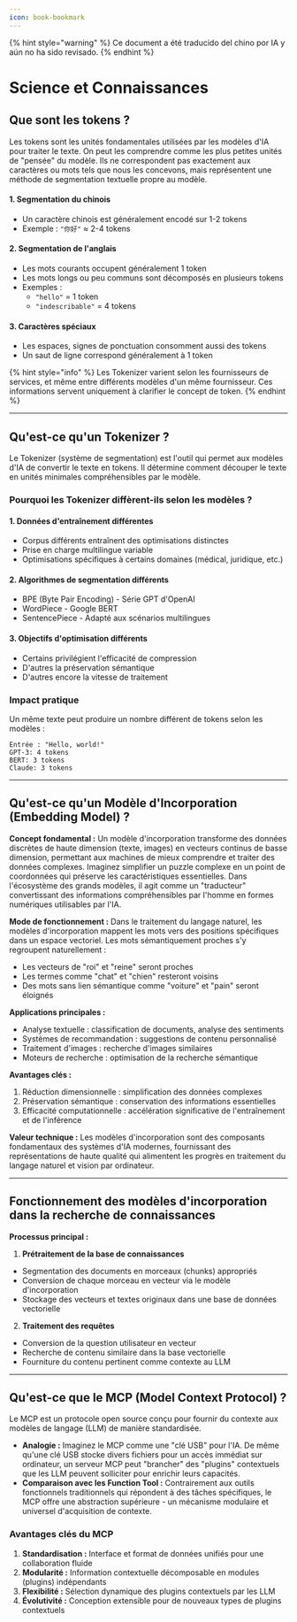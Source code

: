 ```yaml
---
icon: book-bookmark
---
```


{% hint style="warning" %}
Ce document a été traducido del chino por IA y aún no ha sido revisado.
{% endhint %}

# Science et Connaissances

## Que sont les tokens ?

Les tokens sont les unités fondamentales utilisées par les modèles d'IA pour traiter le texte. On peut les comprendre comme les plus petites unités de "pensée" du modèle. Ils ne correspondent pas exactement aux caractères ou mots tels que nous les concevons, mais représentent une méthode de segmentation textuelle propre au modèle.

#### 1. Segmentation du chinois
* Un caractère chinois est généralement encodé sur 1-2 tokens
* Exemple : `"你好"` ≈ 2-4 tokens

#### 2. Segmentation de l'anglais
* Les mots courants occupent généralement 1 token
* Les mots longs ou peu communs sont décomposés en plusieurs tokens
* Exemples :
  * `"hello"` = 1 token
  * `"indescribable"` = 4 tokens

#### 3. Caractères spéciaux
* Les espaces, signes de ponctuation consomment aussi des tokens
* Un saut de ligne correspond généralement à 1 token

{% hint style="info" %}
Les Tokenizer varient selon les fournisseurs de services, et même entre différents modèles d'un même fournisseur. Ces informations servent uniquement à clarifier le concept de token.
{% endhint %}

***

## Qu'est-ce qu'un Tokenizer ?

Le Tokenizer (système de segmentation) est l'outil qui permet aux modèles d'IA de convertir le texte en tokens. Il détermine comment découper le texte en unités minimales compréhensibles par le modèle.

### Pourquoi les Tokenizer diffèrent-ils selon les modèles ?

#### 1. Données d'entraînement différentes
* Corpus différents entraînent des optimisations distinctes
* Prise en charge multilingue variable
* Optimisations spécifiques à certains domaines (médical, juridique, etc.)

#### 2. Algorithmes de segmentation différents
* BPE (Byte Pair Encoding) - Série GPT d'OpenAI
* WordPiece - Google BERT
* SentencePiece - Adapté aux scénarios multilingues

#### 3. Objectifs d'optimisation différents
* Certains privilégient l'efficacité de compression
* D'autres la préservation sémantique
* D'autres encore la vitesse de traitement

### Impact pratique
Un même texte peut produire un nombre différent de tokens selon les modèles :
```
Entrée : "Hello, world!"
GPT-3: 4 tokens
BERT: 3 tokens
Claude: 3 tokens
```

***

## Qu'est-ce qu'un Modèle d'Incorporation (Embedding Model) ?

**Concept fondamental :** Un modèle d'incorporation transforme des données discrètes de haute dimension (texte, images) en vecteurs continus de basse dimension, permettant aux machines de mieux comprendre et traiter des données complexes. Imaginez simplifier un puzzle complexe en un point de coordonnées qui préserve les caractéristiques essentielles. Dans l'écosystème des grands modèles, il agit comme un "traducteur" convertissant des informations compréhensibles par l'homme en formes numériques utilisables par l'IA.

**Mode de fonctionnement :** Dans le traitement du langage naturel, les modèles d'incorporation mappent les mots vers des positions spécifiques dans un espace vectoriel. Les mots sémantiquement proches s'y regroupent naturellement :
* Les vecteurs de "roi" et "reine" seront proches
* Les termes comme "chat" et "chien" resteront voisins
* Des mots sans lien sémantique comme "voiture" et "pain" seront éloignés

**Applications principales :**
* Analyse textuelle : classification de documents, analyse des sentiments
* Systèmes de recommandation : suggestions de contenu personnalisé
* Traitement d'images : recherche d'images similaires
* Moteurs de recherche : optimisation de la recherche sémantique

**Avantages clés :**
1. Réduction dimensionnelle : simplification des données complexes
2. Préservation sémantique : conservation des informations essentielles
3. Efficacité computationnelle : accélération significative de l'entraînement et de l'inférence

**Valeur technique :** Les modèles d'incorporation sont des composants fondamentaux des systèmes d'IA modernes, fournissant des représentations de haute qualité qui alimentent les progrès en traitement du langage naturel et vision par ordinateur.

***

## Fonctionnement des modèles d'incorporation dans la recherche de connaissances

**Processus principal :**

1. **Prétraitement de la base de connaissances**
* Segmentation des documents en morceaux (chunks) appropriés
* Conversion de chaque morceau en vecteur via le modèle d'incorporation
* Stockage des vecteurs et textes originaux dans une base de données vectorielle

2. **Traitement des requêtes**
* Conversion de la question utilisateur en vecteur
* Recherche de contenu similaire dans la base vectorielle
* Fourniture du contenu pertinent comme contexte au LLM

***

## Qu'est-ce que le MCP (Model Context Protocol) ?

Le MCP est un protocole open source conçu pour fournir du contexte aux modèles de langage (LLM) de manière standardisée.

* **Analogie :** Imaginez le MCP comme une "clé USB" pour l'IA. De même qu'une clé USB stocke divers fichiers pour un accès immédiat sur ordinateur, un serveur MCP peut "brancher" des "plugins" contextuels que les LLM peuvent solliciter pour enrichir leurs capacités.
* **Comparaison avec les Function Tool :** Contrairement aux outils fonctionnels traditionnels qui répondent à des tâches spécifiques, le MCP offre une abstraction supérieure - un mécanisme modulaire et universel d'acquisition de contexte.

### Avantages clés du MCP
1. **Standardisation :** Interface et format de données unifiés pour une collaboration fluide
2. **Modularité :** Information contextuelle décomposable en modules (plugins) indépendants
3. **Flexibilité :** Sélection dynamique des plugins contextuels par les LLM
4. **Évolutivité :** Conception extensible pour de nouveaux types de plugins contextuels